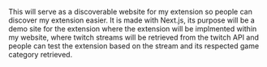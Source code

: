 This will serve as a discoverable website for my extension so people can discover my extension easier. It is made with Next.js, its purpose will be a demo site for the extension where the extension will be implmented within my website, where twitch streams will be retrieved from the twitch API and people can test the extension based on the stream and its respected game category retrieved.
